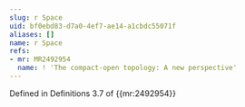 ```yaml
---
slug: r Space
uid: bf0ebd83-d7a0-4ef7-ae14-a1cbdc55071f
aliases: []
name: r Space
refs:
- mr: MR2492954
  name: ! 'The compact-open topology: A new perspective'
---
```

Defined in Definitions 3.7 of {{mr:2492954}}
